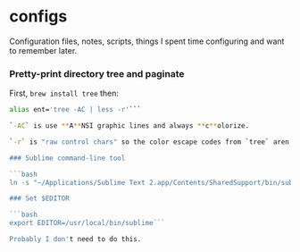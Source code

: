 # configs
Configuration files, notes, scripts, things I spent time configuring and want to remember later.

### Pretty-print directory tree and paginate

First, `brew install tree` then:

```bash
alias ent='tree -AC | less -r'```

`-AC` is use **A**NSI graphic lines and always **c**olorize.

`-r` is "raw control chars" so the color escape codes from `tree` aren't printed literally.

### Sublime command-line tool

```bash
ln -s "~/Applications/Sublime Text 2.app/Contents/SharedSupport/bin/subl" ~/bin/sublime```

### Set $EDITOR

```bash
export EDITOR=/usr/local/bin/sublime```

Probably I don't need to do this.